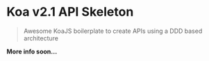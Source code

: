 # Koa v2.1 API Skeleton

> Awesome KoaJS boilerplate to create APIs using a DDD based architecture

**More info soon...**
